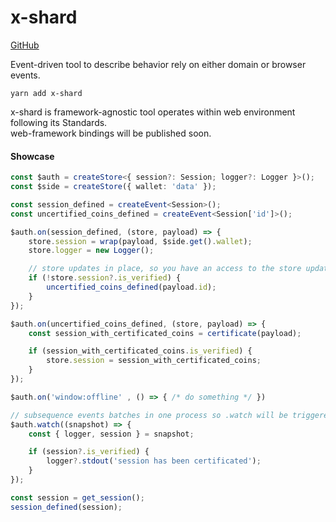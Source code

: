 # x-shard

<a href="https://github.com/arch1i/x-shard" target="_blank">GitHub</a>

Event-driven tool to describe behavior rely on either domain or browser events.
```plaintext
yarn add x-shard
```
x-shard is framework-agnostic tool operates within web environment following its Standards. <br />
web-framework bindings will be published soon.


#### Showcase
```ts
const $auth = createStore<{ session?: Session; logger?: Logger }>();
const $side = createStore({ wallet: 'data' });

const session_defined = createEvent<Session>();
const uncertified_coins_defined = createEvent<Session['id']>();

$auth.on(session_defined, (store, payload) => {
    store.session = wrap(payload, $side.get().wallet);
    store.logger = new Logger();

    // store updates in place, so you have an access to the store updated value
    if (!store.session?.is_verified) {
        uncertified_coins_defined(payload.id);
    }
});

$auth.on(uncertified_coins_defined, (store, payload) => {
    const session_with_certificated_coins = certificate(payload);

    if (session_with_certificated_coins.is_verified) {
        store.session = session_with_certificated_coins;
    }
});

$auth.on('window:offline' , () => { /* do something */ })

// subsequence events batches in one process so .watch will be triggered once
$auth.watch((snapshot) => {
    const { logger, session } = snapshot;

    if (session?.is_verified) {
        logger?.stdout('session has been certificated');
    }
});

const session = get_session();
session_defined(session);

```


